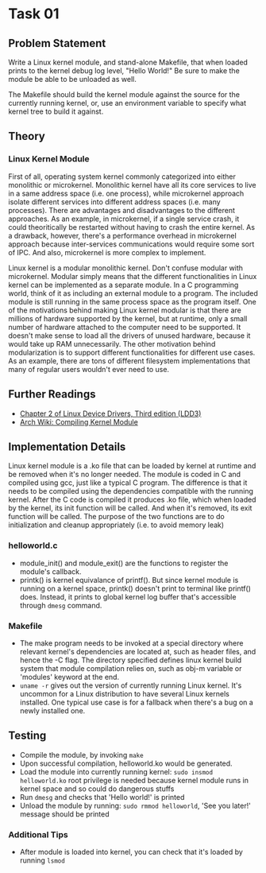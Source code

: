 # Task 01

## Problem Statement

Write a Linux kernel module, and stand-alone Makefile, that when loaded
prints to the kernel debug log level, "Hello World!"  Be sure to make
the module be able to be unloaded as well.

The Makefile should build the kernel module against the source for the
currently running kernel, or, use an environment variable to specify
what kernel tree to build it against.

## Theory

### Linux Kernel Module

First of all, operating system kernel commonly categorized into either
monolithic or microkernel. Monolithic kernel have all its core services
to live in a same address space (i.e. one process), while microkernel
approach isolate different services into different address spaces (i.e. many processes).
There are advantages and disadvantages to the different approaches. As an example,
in microkernel, if a single service crash, it could theoritically be restarted without having
to crash the entire kernel. As a drawback, however, there's a performance overhead in microkernel
approach because inter-services communications would require some sort of IPC. And also, microkernel
is more complex to implement.

Linux kernel is a modular monolithic kernel. Don't confuse modular with microkernel.
Modular simply means that the different functionalities in Linux kernel can be implemented
as a separate module. In a C programming world, think of it as including an external module
to a program. The included module is still running in the same process space as the program itself.
One of the motivations behind making Linux kernel modular is that there are millions of hardware
supported by the kernel, but at runtime, only a small number of hardware attached to the computer
need to be supported. It doesn't make sense to load all the drivers of unused hardware, because it would take up RAM unnecessarily. The other motivation behind modularization is to support different
functionalities for different use cases. As an example, there are tons of different filesystem
implementations that many of regular users wouldn't ever need to use.

## Further Readings

- [Chapter 2 of Linux Device Drivers, Third edition (LDD3)](https://lwn.net/Kernel/LDD3/)
- [Arch Wiki: Compiling Kernel Module](https://wiki.archlinux.org/index.php/Compile_kernel_module)

## Implementation Details

Linux kernel module is a .ko file that can be loaded by kernel at runtime
and be removed when it's no longer needed. The module is coded in C and compiled
using gcc, just like a typical C program. The difference is that it needs to be compiled using the dependencies compatible with the running kernel. After the C code is compiled it produces .ko file, which
when loaded by the kernel, its init function will be called. And when it's removed, its exit function will be called. The purpose of the two functions are to do initialization and cleanup appropriately
(i.e. to avoid memory leak)

### helloworld.c

- module_init() and module_exit() are the functions to register the module's callback.
- printk() is kernel equivalance of printf(). But since kernel module is running on a kernel space,
  printk() doesn't print to terminal like printf() does. Instead, it prints to global kernel
  log buffer that's accessible through ```dmesg``` command.

### Makefile

- The make program needs to be invoked at a special directory where relevant kernel's dependencies
  are located at, such as header files, and hence the -C flag. The directory specified defines
  linux kernel build system that module compilation relies on, such as obj-m variable or 'modules'
  keyword at the end.
- ```uname -r``` gives out the version of currently running Linux kernel. It's uncommon for a Linux
  distribution to have several Linux kernels installed. One typical use case is for a fallback
  when there's a bug on a newly installed one.

## Testing

- Compile the module, by invoking ```make```
- Upon successful compilation, helloworld.ko would be generated.
- Load the module into currently running kernel: ```sudo insmod helloworld.ko```
  root privilege is needed because kernel module runs in kernel space and so could do dangerous stuffs
- Run ```dmesg``` and checks that 'Hello world!' is printed
- Unload the module by running: ```sudo rmmod helloworld```, 'See you later!' message should be printed

### Additional Tips

- After module is loaded into kernel, you can check that it's loaded by running ```lsmod```
